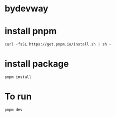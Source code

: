 # bydevway

# install pnpm
`curl -fsSL https://get.pnpm.io/install.sh | sh -`

# install package
`pnpm install`

# To run
`pnpm dev`

